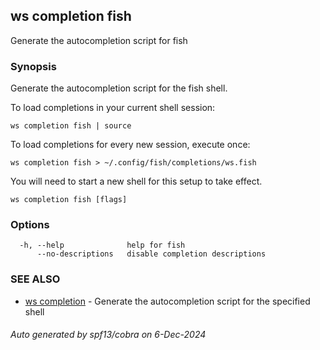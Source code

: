 ## ws completion fish

Generate the autocompletion script for fish

### Synopsis

Generate the autocompletion script for the fish shell.

To load completions in your current shell session:

	ws completion fish | source

To load completions for every new session, execute once:

	ws completion fish > ~/.config/fish/completions/ws.fish

You will need to start a new shell for this setup to take effect.


```
ws completion fish [flags]
```

### Options

```
  -h, --help              help for fish
      --no-descriptions   disable completion descriptions
```

### SEE ALSO

* [ws completion](ws_completion.md)	 - Generate the autocompletion script for the specified shell

###### Auto generated by spf13/cobra on 6-Dec-2024
